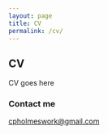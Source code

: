 ```yaml
---
layout: page
title: CV
permalink: /cv/
---
```

## CV
CV goes here
### Contact me

[cpholmeswork@gmail.com](mailto:cpholmeswork@gmail.com)
